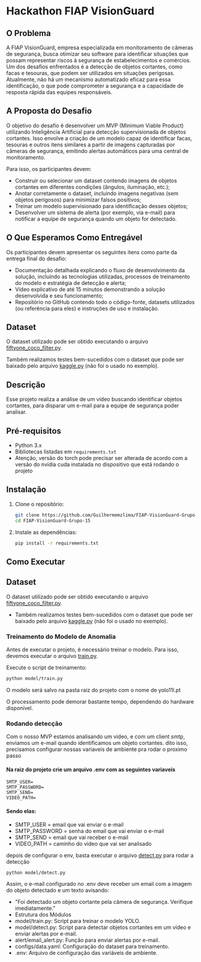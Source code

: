 # Hackathon FIAP VisionGuard

## O Problema

A FIAP VisionGuard, empresa especializada em monitoramento de câmeras de segurança, busca otimizar seu software para identificar situações que possam representar riscos à segurança de estabelecimentos e comércios. Um dos desafios enfrentados é a detecção de objetos cortantes, como facas e tesouras, que podem ser utilizados em situações perigosas. Atualmente, não há um mecanismo automatizado eficaz para essa identificação, o que pode comprometer a segurança e a capacidade de resposta rápida das equipes responsáveis.

## A Proposta do Desafio

O objetivo do desafio é desenvolver um MVP (Minimum Viable Product) utilizando Inteligência Artificial para detecção supervisionada de objetos cortantes. Isso envolve a criação de um modelo capaz de identificar facas, tesouras e outros itens similares a partir de imagens capturadas por câmeras de segurança, emitindo alertas automáticos para uma central de monitoramento.

Para isso, os participantes devem:

- Construir ou selecionar um dataset contendo imagens de objetos cortantes em diferentes condições (ângulos, iluminação, etc.);
- Anotar corretamente o dataset, incluindo imagens negativas (sem objetos perigosos) para minimizar falsos positivos;
- Treinar um modelo supervisionado para identificação desses objetos;
- Desenvolver um sistema de alerta (por exemplo, via e-mail) para notificar a equipe de segurança quando um objeto for detectado.

## O Que Esperamos Como Entregável

Os participantes devem apresentar os seguintes itens como parte da entrega final do desafio:

- Documentação detalhada explicando o fluxo de desenvolvimento da solução, incluindo as tecnologias utilizadas, processos de treinamento do modelo e estratégia de detecção e alerta;
- Vídeo explicativo de até 15 minutos demonstrando a solução desenvolvida e seu funcionamento;
- Repositório no GitHub contendo todo o código-fonte, datasets utilizados (ou referência para eles) e instruções de uso e instalação.

## Dataset

O dataset utilizado pode ser obtido executando o arquivo [fiftyone_coco_filter.py](fiftyone_coco_filter.py).

Também realizamos testes bem-sucedidos com o dataset que pode ser baixado pelo arquivo [kaggle.py](kaggle.py) (não foi o usado no exemplo).

## Descrição

Esse projeto realiza a análise de um vídeo buscando identificar objetos cortantes, para disparar um e-mail para a equipe de segurança poder analisar.

## Pré-requisitos

- Python 3.x
- Bibliotecas listadas em `requirements.txt`
- Atenção, versão do torch pode precisar ser alterada de acordo com a versão do nvidia cuda instalada no dispositivo que está rodando o projeto

## Instalação

1. Clone o repositório:

    ```bash
    git clone https://github.com/Guilhermemzlima/FIAP-VisionGuard-Grupo-15
    cd FIAP-VisionGuard-Grupo-15
    ```

2. Instale as dependências:

    ```bash
    pip install -r requirements.txt
    ```

## Como Executar

## Dataset

O dataset utilizado pode ser obtido executando o arquivo [fiftyone_coco_filter.py](fiftyone_coco_filter.py).

 - Também realizamos testes bem-sucedidos com o dataset que pode ser baixado pelo arquivo [kaggle.py](kaggle.py) (não foi o usado no exemplo).


### Treinamento do Modelo de Anomalia

Antes de executar o projeto, é necessário treinar o modelo. Para isso, devemos executar o arquivo [train.py](model/train.py).

Execute o script de treinamento:

```bash
python model/train.py
```

O modelo será salvo na pasta raiz do projeto com o nome de yolo11l.pt

O processamento pode demorar bastante tempo, dependendo do hardware disponível.

### Rodando detecção
Com o nosso MVP estamos analisando um video, e com um client smtp, enviamos um e-mail quando identificamos um objeto cortantes. dito isso, precisamos configurar nossas variaveis de ambiente pra rodar o proximo passo

#### Na raiz do projeto crie um arquivo .env com as seguintes variaveis

```
SMTP_USER=
SMTP_PASSWORD=
SMTP_SEND=
VIDEO_PATH=
```
#### Sendo elas:
- SMTP_USER = email que vai enviar o e-mail
- SMTP_PASSWORD = senha do email que vai enviar o e-mail
- SMTP_SEND = email que vai receber o e-mail
- VIDEO_PATH = caminho do video que vai ser analisado


depois de configurar o env, basta executar o arquivo [detect.py](model/detect.py) para rodar a detecção

```bash
python model/detect.py
```


Assim, o e-mail configurado no .env deve receber um email com a imagem do objeto detectado e um texto avisando:
-  "Foi detectado um objeto cortante pela câmera de segurança. Verifique imediatamente."
- Estrutura dos Módulos
- model/train.py: Script para treinar o modelo YOLO.
- model/detect.py: Script para detectar objetos cortantes em um vídeo e enviar alertas por e-mail.
- alert/email_alert.py: Função para enviar alertas por e-mail.
- configs/data.yaml: Configuração do dataset para treinamento.
- .env: Arquivo de configuração das variáveis de ambiente.